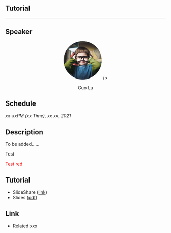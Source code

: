 ## Tutorial
___

## Speaker
<center>
<img src="images/guolu.jpg" width="120px" height="120px" style="border-radius:100%"> />



Guo Lu
</center>


## Schedule
_xx-xxPM (xx Time), xx xx, 2021_

## Description
To be added......

<div style="columns: 2;">Test</div>

<font color="red">Test red</font>

## Tutorial
* SlideShare ([link]())
* Slides ([pdf]())

## Link
* Related xxx
